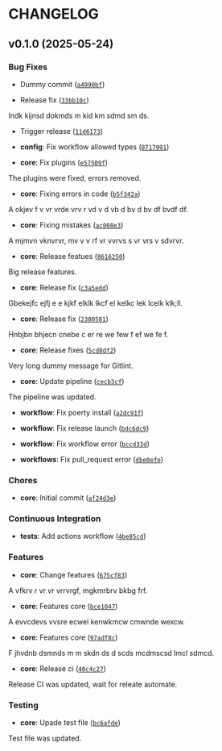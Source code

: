 # CHANGELOG

<!-- version list -->

## v0.1.0 (2025-05-24)

### Bug Fixes

- Dummy commit
  ([`a4990bf`](https://github.com/kpdphys/cache-simulator/commit/a4990bfe1baa81a36c18ccfba2f4a03d5514b3c9))

- Release fix
  ([`33bb10c`](https://github.com/kpdphys/cache-simulator/commit/33bb10cb216671ca4c4e00ddaa3727e8e6593372))

Indk kijnsd dokmds m kid km sdmd sm ds.

- Trigger release
  ([`11d6173`](https://github.com/kpdphys/cache-simulator/commit/11d6173529c1d84fd014eea1b0ae210568a8c36a))

- **config**: Fix workflow allowed types
  ([`8717991`](https://github.com/kpdphys/cache-simulator/commit/8717991ab8d0ef1f4d2cc8a88f749967b33027c6))

- **core**: Fix plugins
  ([`e57509f`](https://github.com/kpdphys/cache-simulator/commit/e57509f05480056368734f0437ebd419d2414d4e))

The plugins were fixed, errors removed.

- **core**: Fixing errors in code
  ([`b5f342a`](https://github.com/kpdphys/cache-simulator/commit/b5f342a10b65146e287284ec26bbf2718a6f1d6c))

A okjev f v vr vrde vrv r vd v d vb d bv d bv df bvdf df.

- **core**: Fixing mistakes
  ([`ac008e3`](https://github.com/kpdphys/cache-simulator/commit/ac008e35333925662911ce9edb660e5905ca8ce7))

A mjmvn vknvrvr, mv v v rf vr vvrvs s vr vrs v sdvrvr.

- **core**: Release featues
  ([`8616250`](https://github.com/kpdphys/cache-simulator/commit/86162506d42bad255a063444a522398e788aedf0))

Big release features.

- **core**: Release fix
  ([`c3a5edd`](https://github.com/kpdphys/cache-simulator/commit/c3a5edd0641dd878f6c671339e2dc7b0bae0214d))

Gbekejfc ejfj e e kjkf elklk lkcf el kelkc lek lcelk klk;ll.

- **core**: Release fix
  ([`2380581`](https://github.com/kpdphys/cache-simulator/commit/23805817263b39e4ba2162bdca430cde4dbe38ac))

Hnbjbn bhjecn cnebe c er re we few f ef we fe f.

- **core**: Release fixes
  ([`5cd8df2`](https://github.com/kpdphys/cache-simulator/commit/5cd8df24b805d179ab2610a96550d9d39e4ed3a7))

Very long dummy message for Gitlint.

- **core**: Update pipeline
  ([`cecb3cf`](https://github.com/kpdphys/cache-simulator/commit/cecb3cffda002526196445928d97b71d9947241f))

The pipeline was updated.

- **workflow**: Fix poerty install
  ([`a2dc91f`](https://github.com/kpdphys/cache-simulator/commit/a2dc91f268c83228dd348d6ddcceb59d80563440))

- **workflow**: Fix release launch
  ([`bdc6dc9`](https://github.com/kpdphys/cache-simulator/commit/bdc6dc9ac9af09f7048e180e6851f442598bebdd))

- **workflow**: Fix workflow error
  ([`bccd33d`](https://github.com/kpdphys/cache-simulator/commit/bccd33d877b29e975ba0bd8bf51d3557d9cd5235))

- **workflows**: Fix pull_request error
  ([`dbe0efe`](https://github.com/kpdphys/cache-simulator/commit/dbe0efec0fa9555603afdd06a0a36c78e54c369a))

### Chores

- **core**: Initial commit
  ([`af24d3e`](https://github.com/kpdphys/cache-simulator/commit/af24d3e51e84258e9c20dbb3e4356f1f455b8d1f))

### Continuous Integration

- **tests**: Add actions workflow
  ([`4be85cd`](https://github.com/kpdphys/cache-simulator/commit/4be85cd6a28c3998648be941b1f33d1ae637fe55))

### Features

- **core**: Change features
  ([`675cf83`](https://github.com/kpdphys/cache-simulator/commit/675cf834e34d7fababdaf0b471e820e11a8df4b8))

A vfkrv r vr vr vrrvrgf, mgkmrbrv bkbg frf.

- **core**: Features core
  ([`bce1047`](https://github.com/kpdphys/cache-simulator/commit/bce1047b65e666aa0e44c81a84ef64d20ff8cb1c))

A evvcdevs vvsre ecwel kenwkmcw cmwnde wexcw.

- **core**: Features core
  ([`97adf8c`](https://github.com/kpdphys/cache-simulator/commit/97adf8c4f9e308b8539c61efce5332b71bf232ac))

F jhvdnb dsmnds m m skdn ds d scds mcdmscsd lmcl sdmcd.

- **core**: Release ci
  ([`40c4c27`](https://github.com/kpdphys/cache-simulator/commit/40c4c273ebb55937a490ed75259f4c6012f8d290))

Release CI was updated, wait for releate automate.

### Testing

- **core**: Upade test file
  ([`bc6afde`](https://github.com/kpdphys/cache-simulator/commit/bc6afdecce1c8c853d462ccac9564eb63306c1d3))

Test file was updated.
